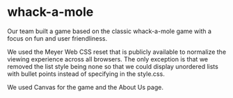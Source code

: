 # whack-a-mole

Our team built a game based on the classic whack-a-mole game with a focus on fun and user friendliness.

We used the Meyer Web CSS reset that is publicly available to normalize the viewing experience across all browsers. The only exception is that we removed the list style being none so that we could display unordered lists with bullet points instead of specifying in the style.css.

We used Canvas for the game and the About Us page.

